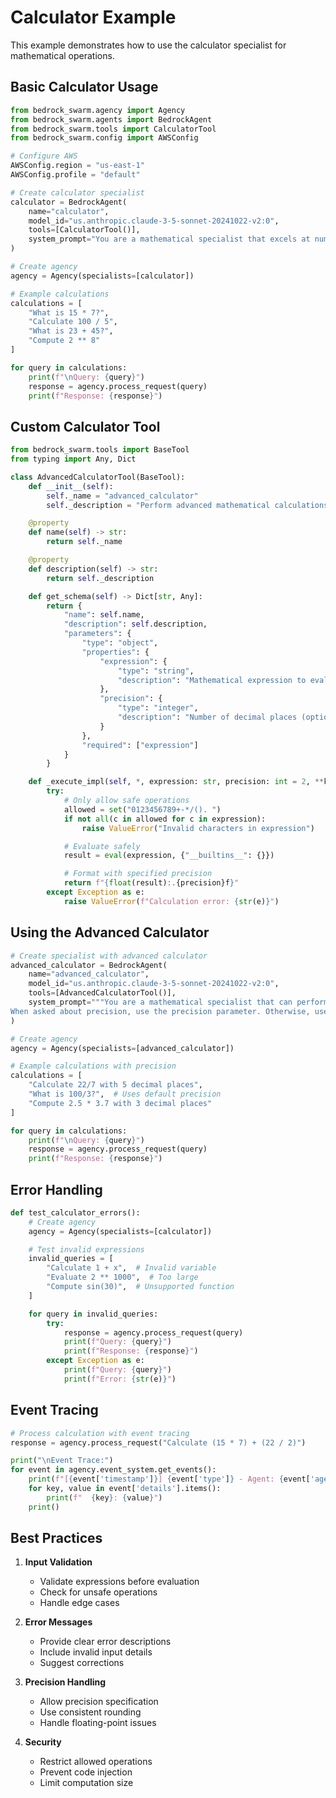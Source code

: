 # Calculator Example

This example demonstrates how to use the calculator specialist for mathematical operations.

## Basic Calculator Usage

```python
from bedrock_swarm.agency import Agency
from bedrock_swarm.agents import BedrockAgent
from bedrock_swarm.tools import CalculatorTool
from bedrock_swarm.config import AWSConfig

# Configure AWS
AWSConfig.region = "us-east-1"
AWSConfig.profile = "default"

# Create calculator specialist
calculator = BedrockAgent(
    name="calculator",
    model_id="us.anthropic.claude-3-5-sonnet-20241022-v2:0",
    tools=[CalculatorTool()],
    system_prompt="You are a mathematical specialist that excels at numerical calculations."
)

# Create agency
agency = Agency(specialists=[calculator])

# Example calculations
calculations = [
    "What is 15 * 7?",
    "Calculate 100 / 5",
    "What is 23 + 45?",
    "Compute 2 ** 8"
]

for query in calculations:
    print(f"\nQuery: {query}")
    response = agency.process_request(query)
    print(f"Response: {response}")
```

## Custom Calculator Tool

```python
from bedrock_swarm.tools import BaseTool
from typing import Any, Dict

class AdvancedCalculatorTool(BaseTool):
    def __init__(self):
        self._name = "advanced_calculator"
        self._description = "Perform advanced mathematical calculations"

    @property
    def name(self) -> str:
        return self._name

    @property
    def description(self) -> str:
        return self._description

    def get_schema(self) -> Dict[str, Any]:
        return {
            "name": self.name,
            "description": self.description,
            "parameters": {
                "type": "object",
                "properties": {
                    "expression": {
                        "type": "string",
                        "description": "Mathematical expression to evaluate"
                    },
                    "precision": {
                        "type": "integer",
                        "description": "Number of decimal places (optional)"
                    }
                },
                "required": ["expression"]
            }
        }

    def _execute_impl(self, *, expression: str, precision: int = 2, **kwargs) -> str:
        try:
            # Only allow safe operations
            allowed = set("0123456789+-*/(). ")
            if not all(c in allowed for c in expression):
                raise ValueError("Invalid characters in expression")

            # Evaluate safely
            result = eval(expression, {"__builtins__": {}})

            # Format with specified precision
            return f"{float(result):.{precision}f}"
        except Exception as e:
            raise ValueError(f"Calculation error: {str(e)}")
```

## Using the Advanced Calculator

```python
# Create specialist with advanced calculator
advanced_calculator = BedrockAgent(
    name="advanced_calculator",
    model_id="us.anthropic.claude-3-5-sonnet-20241022-v2:0",
    tools=[AdvancedCalculatorTool()],
    system_prompt="""You are a mathematical specialist that can perform calculations with specified precision.
When asked about precision, use the precision parameter. Otherwise, use default precision of 2 decimal places."""
)

# Create agency
agency = Agency(specialists=[advanced_calculator])

# Example calculations with precision
calculations = [
    "Calculate 22/7 with 5 decimal places",
    "What is 100/3?",  # Uses default precision
    "Compute 2.5 * 3.7 with 3 decimal places"
]

for query in calculations:
    print(f"\nQuery: {query}")
    response = agency.process_request(query)
    print(f"Response: {response}")
```

## Error Handling

```python
def test_calculator_errors():
    # Create agency
    agency = Agency(specialists=[calculator])

    # Test invalid expressions
    invalid_queries = [
        "Calculate 1 + x",  # Invalid variable
        "Evaluate 2 ** 1000",  # Too large
        "Compute sin(30)",  # Unsupported function
    ]

    for query in invalid_queries:
        try:
            response = agency.process_request(query)
            print(f"Query: {query}")
            print(f"Response: {response}")
        except Exception as e:
            print(f"Query: {query}")
            print(f"Error: {str(e)}")
```

## Event Tracing

```python
# Process calculation with event tracing
response = agency.process_request("Calculate (15 * 7) + (22 / 2)")

print("\nEvent Trace:")
for event in agency.event_system.get_events():
    print(f"[{event['timestamp']}] {event['type']} - Agent: {event['agent_name']}")
    for key, value in event['details'].items():
        print(f"  {key}: {value}")
    print()
```

## Best Practices

1. **Input Validation**
   - Validate expressions before evaluation
   - Check for unsafe operations
   - Handle edge cases

2. **Error Messages**
   - Provide clear error descriptions
   - Include invalid input details
   - Suggest corrections

3. **Precision Handling**
   - Allow precision specification
   - Use consistent rounding
   - Handle floating-point issues

4. **Security**
   - Restrict allowed operations
   - Prevent code injection
   - Limit computation size
